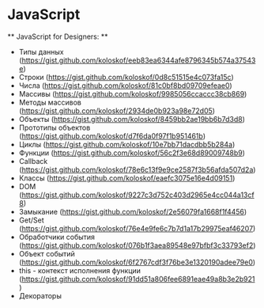 # JavaScript

** JavaScript for Designers: **
- Типы данных (https://gist.github.com/koloskof/eeb83ea6344afe8796345b574a37543e)
- Строки (https://gist.github.com/koloskof/0d8c51515e4c073fa15c)
- Числа (https://gist.github.com/koloskof/81c0bf8bd09709efeae0)
- Массивы (https://gist.github.com/koloskof/9985056ccaccc38cb869)
- Методы массивов (https://gist.github.com/koloskof/2934de0b923a98e72d05)
- Объекты (https://gist.github.com/koloskof/8459bb2ae19bb6b7d3d8)
- Прототипы объектов (https://gist.github.com/koloskof/d7f6da0f97f1b951461b)
- Циклы (https://gist.github.com/koloskof/10e7bb71dacdbb5b284a)
- Функции (https://gist.github.com/koloskof/56c2f3e68d89009748b9)
- Callback (https://gist.github.com/koloskof/78e6c13f9e9ce2587f3b56afda507d2a)
- Классы (https://gist.github.com/koloskof/eaefc3075e16e4d09151)
- DOM (https://gist.github.com/koloskof/9227c3d752c403d2965e4cc044a13cf8)
- Замыкание (https://gist.github.com/koloskof/2e56079fa1668f1f4456)
- Get/Set (https://gist.github.com/koloskof/76e4e9fe6c7b7d1a17b29975eaf46207)
- Обработчики события (https://gist.github.com/koloskof/076b1f3aea89548e97bfbf3c33793ef2)
- Объект событий (https://gist.github.com/koloskof/6f2767cdf3f76be3e1320190adee79e0)
- this - контекст исполнения функции (https://gist.github.com/koloskof/91dd51a806fee6891eae49a8b3e2b921)
- Декораторы
